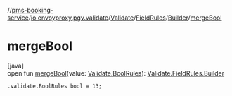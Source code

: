 //[pms-booking-service](../../../../../index.md)/[io.envoyproxy.pgv.validate](../../../index.md)/[Validate](../../index.md)/[FieldRules](../index.md)/[Builder](index.md)/[mergeBool](merge-bool.md)

# mergeBool

[java]\
open fun [mergeBool](merge-bool.md)(value: [Validate.BoolRules](../../-bool-rules/index.md)): [Validate.FieldRules.Builder](index.md)

`.validate.BoolRules bool = 13;`